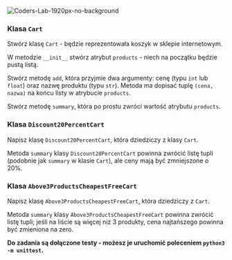 ![Coders-Lab-1920px-no-background](https://user-images.githubusercontent.com/30623667/104709394-2cabee80-571f-11eb-9518-ea6a794e558e.png)


### Klasa `Cart`

Stwórz klasę `Cart` - będzie reprezentowała koszyk w sklepie internetowym.

W metodzie `__init__` stwórz atrybut `products` - niech na początku będzie pustą listą.

Stwórz metodę `add`, która przyjmie dwa argumenty: cenę (typu `int` lub `float`) oraz nazwę produktu (typu `str`). Metoda ma dopisać tuplę `(cena, nazwa)` na końcu listy w atrybucie `products`.

Stwórz metodę `summary`, która po prostu zwróci wartość atrybutu `products`.

### Klasa `Discount20PercentCart`

Napisz klasę `Discount20PercentCart`, która dziedziczy z klasy `Cart`.

Metoda `summary` klasy `Discount20PercentCart` powinna zwrócić listę tupli (podobnie jak `summary` w klasie `Cart`), ale ceny mają być zmniejszone o 20%.

### Klasa `Above3ProductsCheapestFreeCart`

Napisz klasę `Above3ProductsCheapestFreeCart`, która dziedziczy z `Cart`.

Metoda `summary` klasy `Above3ProductsCheapestFreeCart` powinna zwrócić listę tupli; jeśli na liście są więcej niż 3 produkty, cena najtańszego powinna być zmieniona na zero.

**Do zadania są dołączone testy - możesz je uruchomić poleceniem `python3 -m unittest`.**
